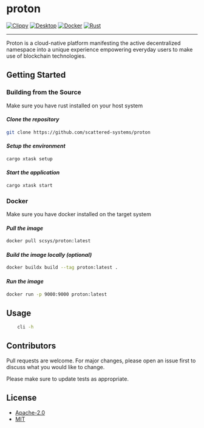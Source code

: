 # proton

[![Clippy](https://github.com/scattered-systems/proton/actions/workflows/clippy.yml/badge.svg)](https://github.com/scattered-systems/proton/actions/workflows/clippy.yml)
[![Desktop](https://github.com/scattered-systems/proton/actions/workflows/desktop.yml/badge.svg)](https://github.com/scattered-systems/proton/actions/workflows/desktop.yml)
[![Docker](https://github.com/scattered-systems/proton/actions/workflows/docker.yml/badge.svg)](https://github.com/scattered-systems/proton/actions/workflows/docker.yml)
[![Rust](https://github.com/scattered-systems/proton/actions/workflows/rust.yml/badge.svg)](https://github.com/scattered-systems/proton/actions/workflows/rust.yml)

***

Proton is a cloud-native platform manifesting the active decentralized namespace into a unique experience empowering everyday users to make use of blockchain technologies.

## Getting Started

### Building from the Source

Make sure you have rust installed on your host system

#### *Clone the repository*

```bash
git clone https://github.com/scattered-systems/proton
```

#### *Setup the environment*

```bash
cargo xtask setup
```

#### *Start the application*

```bash
cargo xtask start
```

### Docker

Make sure you have docker installed on the target system

#### *Pull the image*

```bash
docker pull scsys/proton:latest
```

#### *Build the image locally (optional)*

```bash
docker buildx build --tag proton:latest .
```

#### *Run the image*

```bash
docker run -p 9000:9000 proton:latest
```

## Usage

```bash
    cli -h 
```

## Contributors

Pull requests are welcome. For major changes, please open an issue first to discuss what you would like to change.

Please make sure to update tests as appropriate.

## License

* [Apache-2.0](https://choosealicense.com/licenses/apache-2.0/)
* [MIT](https://choosealicense.com/licenses/mit/)
